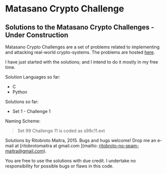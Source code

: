 # Matasano Crypto Challenge
## Solutions to the Matasano Crypto Challenges - Under Construction

Matasano Crypto Challenges are a set of problems related to implementing and attacking real-world crypto-systems.
The problems are hosted [here](http://cryptopals.com).

I have just started with the solutions; and I intend to do it mostly in my free time.

Solution Languages so far:
* C
* Python

Solutions so far:

* Set 1 - Challenge 1

Naming Scheme:
> Set 99 Challenge 11 is coded as s99c11.ext


Solutions by Ritobroto Maitra, 2015.
Bugs and hugs welcome!
Drop me an e-mail at [ritobrotomaitra at gmail.com ](mailto: ritobroto-no-spam-maitra@gmail.com).

You are free to use the solutions with due credit.
I undertake no responsibility for possible bugs or flaws in this code.